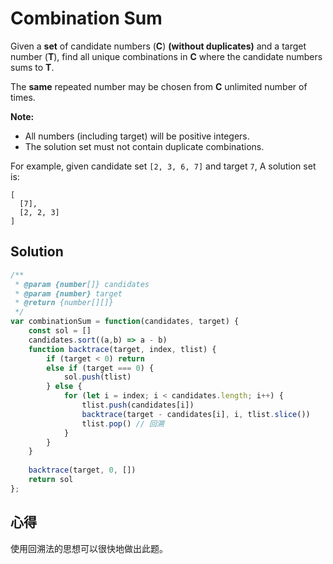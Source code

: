 # Combination Sum

Given a **set** of candidate numbers (**C**) **(without duplicates)** and a target number (**T**), find all unique combinations in **C** where the candidate numbers sums to **T**.

The **same** repeated number may be chosen from **C** unlimited number of times.

**Note:**

- All numbers (including target) will be positive integers.
- The solution set must not contain duplicate combinations.

For example, given candidate set `[2, 3, 6, 7]` and target `7`, 
A solution set is: 

```
[
  [7],
  [2, 2, 3]
]
```

## Solution

```javascript
/**
 * @param {number[]} candidates
 * @param {number} target
 * @return {number[][]}
 */
var combinationSum = function(candidates, target) {
    const sol = []
    candidates.sort((a,b) => a - b)
    function backtrace(target, index, tlist) {
        if (target < 0) return
        else if (target === 0) {
            sol.push(tlist)
        } else {
            for (let i = index; i < candidates.length; i++) {
                tlist.push(candidates[i])
                backtrace(target - candidates[i], i, tlist.slice())
                tlist.pop() // 回溯
            }
        }
    }
    
    backtrace(target, 0, [])
    return sol
};
```

## 心得

使用回溯法的思想可以很快地做出此题。